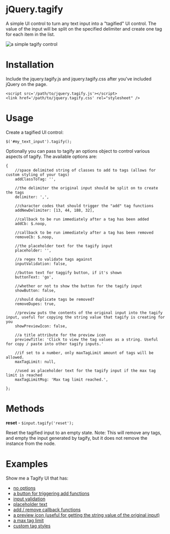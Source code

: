 jQuery.tagify
=============

A simple UI control to turn any text input into a "tagified" UI control.  The value of the input will be split on the specified delimiter and create one tag for each item in the list.

![a simple tagify control](https://raw.github.com/decipherinc/tagify/master/tagify.jpg)

Installation
============

Include the jquery.tagify.js and jquery.tagify.css after you've included jQuery on the page.

    <script src='/path/to/jquery.tagify.js'></script>
    <link href='/path/to/jquery.tagify.css' rel="stylesheet" />

Usage
=====

Create a tagified UI control:

    $('#my_text_input').tagify();

Optionally you can pass to tagify an options object to control various aspects of tagify.  The available options are:

	{
		//space delimited string of classes to add to tags (allows for custom styling of your tags)
		addClassToTag: '',

		//the delimiter the original input should be split on to create the tags
		delimiter: ',',

		//character codes that should trigger the "add" tag functions
		addNewDelimiter: [13, 44, 188, 32],

		//callback to be run immediately after a tag has been added
		addCb: $.noop,

		//callback to be run immediately after a tag has been removed 
		removeCb: $.noop,

		//the placeholder text for the tagify input
		placeholder: '',

		//a regex to validate tags against
		inputValidation: false,

		//button text for taggify button, if it's shown
		buttonText: 'go',

		//whether or not to show the button for the tagify input
		showButton: false,

		//should duplicate tags be removed?
		removeDupes: true,

		//preview puts the contents of the original input into the tagify input, useful for copying the string value that tagify is creating for you
		showPreviewIcon: false,

		//a title attribute for the preview icon
		previewTitle: 'Click to view the tag values as a string. Useful for copy / paste into other tagify inputs.'
		
		//if set to a number, only maxTagLimit amount of tags will be allowed.
		maxTagLimit: null,

		//used as placeholder text for the tagify input if the max tag limit is reached
		maxTagLimitMsg: 'Max tag limit reached.',

	};

Methods
=======

**reset** - ```$input.tagify('reset');``` 

Reset the tagified input to an empty state.  Note: This will remove any tags, and empty the input generated by tagify, but it does not remove the instance from the node.

Examples
========

Show me a Tagify UI that has:

* [no options](http://jsfiddle.net/dosl/7PxkD/)
* [a button for triggering add functions](http://jsfiddle.net/dosl/QrY8S/)
* [input validation](http://jsfiddle.net/dosl/4ENs4/)
* [placeholder text](http://jsfiddle.net/dosl/su4cL/)
* [add / remove callback functions](http://jsfiddle.net/dosl/pkwh3/)
* [a preview icon (useful for getting the string value of the original input)](http://jsfiddle.net/dosl/hRGYk/)
* [a max tag limit](http://jsfiddle.net/dosl/uSC7J/)
* [custom tag styles](http://jsfiddle.net/dosl/bku2S/)